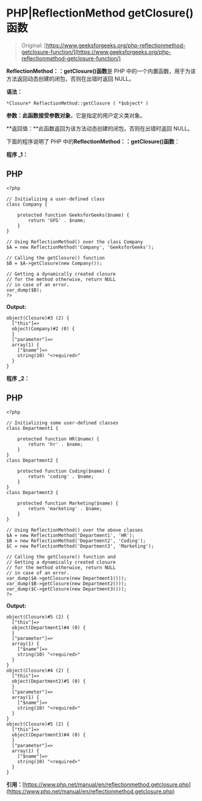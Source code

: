 # PHP|ReflectionMethod getClosure()函数

> Original: [https://www.geeksforgeeks.org/php-reflectionmethod-getclosure-function/](https://www.geeksforgeeks.org/php-reflectionmethod-getclosure-function/)

**ReflectionMethod：：getClosure()函数**是 PHP 中的一个内置函数，用于为该方法返回动态创建的闭包，否则在出错时返回 NULL。

**语法：**

```
*Closure* ReflectionMethod::getClosure ( *$object* )
```

**参数：**此函数接受参数**对象**，它是指定的用户定义类对象。

**返回值：**此函数返回为该方法动态创建的闭包，否则在出错时返回 NULL。

下面的程序说明了 PHP 中的**ReflectionMethod：：getClosure()函数**：

**程序 _1：**

## PHP

```
<?php

// Initializing a user-defined class
class Company {

    protected function GeeksforGeeks($name) {
        return 'GFG' . $name;
    }
}

// Using ReflectionMethod() over the class Company
$A = new ReflectionMethod('Company', 'GeeksforGeeks');

// Calling the getClosure() function
$B = $A->getClosure(new Company());

// Getting a dynamically created closure
// for the method otherwise, return NULL
// in case of an error.
var_dump($B);
?>
```

**Output:** 

```
object(Closure)#3 (2) {
  ["this"]=>
  object(Company)#2 (0) {
  }
  ["parameter"]=>
  array(1) {
    ["$name"]=>
    string(10) "<required>"
  }
}
```

**程序 _2：**

## PHP

```
<?php

// Initializing some user-defined classes
class Department1 {

    protected function HR($name) {
        return 'hr' . $name;
    }
}
class Department2 {

    protected function Coding($name) {
        return 'coding' . $name;
    }
}
class Department3 {

    protected function Marketing($name) {
        return 'marketing' . $name;
    }
}

// Using ReflectionMethod() over the above classes
$A = new ReflectionMethod('Department1', 'HR');
$B = new ReflectionMethod('Department2', 'Coding');
$C = new ReflectionMethod('Department3', 'Marketing');

// Calling the getClosure() function and
// Getting a dynamically created closure
// for the method otherwise, return NULL
// in case of an error.
var_dump($A->getClosure(new Department1()));
var_dump($B->getClosure(new Department2()));
var_dump($C->getClosure(new Department3()));
?>
```

**Output:** 

```
object(Closure)#5 (2) {
  ["this"]=>
  object(Department1)#4 (0) {
  }
  ["parameter"]=>
  array(1) {
    ["$name"]=>
    string(10) "<required>"
  }
}
object(Closure)#4 (2) {
  ["this"]=>
  object(Department2)#5 (0) {
  }
  ["parameter"]=>
  array(1) {
    ["$name"]=>
    string(10) "<required>"
  }
}
object(Closure)#5 (2) {
  ["this"]=>
  object(Department3)#4 (0) {
  }
  ["parameter"]=>
  array(1) {
    ["$name"]=>
    string(10) "<required>"
  }
}
```

**引用：**[https://www.php.net/manual/en/reflectionmethod.getclosure.php](https://www.php.net/manual/en/reflectionmethod.getclosure.php)